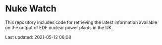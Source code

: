 # Nuke Watch

This repository includes code for retrieving the latest information available on the output of EDF nuclear power plants in the UK.

Last updated: 2021-05-12 06:08